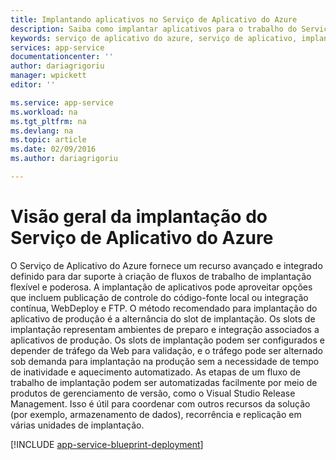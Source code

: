 ```yaml
---
title: Implantando aplicativos no Serviço de Aplicativo do Azure
description: Saiba como implantar aplicativos para o trabalho do Serviço de Aplicativo
keywords: serviço de aplicativo do azure, serviço de aplicativo, implantando, implantação
services: app-service
documentationcenter: ''
author: dariagrigoriu
manager: wpickett
editor: ''

ms.service: app-service
ms.workload: na
ms.tgt_pltfrm: na
ms.devlang: na
ms.topic: article
ms.date: 02/09/2016
ms.author: dariagrigoriu

---
```

# Visão geral da implantação do Serviço de Aplicativo do Azure
O Serviço de Aplicativo do Azure fornece um recurso avançado e integrado definido para dar suporte à criação de fluxos de trabalho de implantação flexível e poderosa. A implantação de aplicativos pode aproveitar opções que incluem publicação de controle do código-fonte local ou integração contínua, WebDeploy e FTP. O método recomendado para implantação do aplicativo de produção é a alternância do slot de implantação. Os slots de implantação representam ambientes de preparo e integração associados a aplicativos de produção. Os slots de implantação podem ser configurados e depender de tráfego da Web para validação, e o tráfego pode ser alternado sob demanda para implantação na produção sem a necessidade de tempo de inatividade e aquecimento automatizado. As etapas de um fluxo de trabalho de implantação podem ser automatizadas facilmente por meio de produtos de gerenciamento de versão, como o Visual Studio Release Management. Isso é útil para coordenar com outros recursos da solução (por exemplo, armazenamento de dados), recorrência e replicação em várias unidades de implantação.

[!INCLUDE [app-service-blueprint-deployment](../../includes/app-service-blueprint-deployment.md)]

<!---HONumber=AcomDC_0413_2016-->